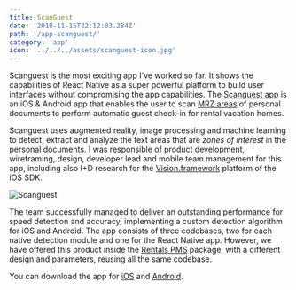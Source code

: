 ```yaml
---
title: ScanGuest
date: '2018-11-15T22:12:03.284Z'
path: '/app-scanguest/'
category: 'app'
icon: '../../../assets/scanguest-icon.jpg'
---
```


Scanguest is the most exciting app I've worked so far. It shows the capabilities of React Native as a super powerful platform to build user interfaces without compromising the app capabilities. The [Scanguest app](https://www.scanguest.com) is an iOS & Android app that enables the user to scan [MRZ areas](https://en.wikipedia.org/wiki/Machine-readable_passport) of personal documents to perform automatic guest check-in for rental vacation homes.

Scanguest uses augmented reality, image processing and machine learning to detect, extract and analyze the text areas that are _zones of interest_ in the personal documents. I was responsible of product development, wireframing, design, developer lead and mobile team management for this app, including also I+D research for the [Vision.framework](https://developer.apple.com/documentation/vision) platform of the iOS SDK.

![Scanguest](/scanguest.jpg)

The team successfully managed to deliver an outstanding performance for speed detection and accuracy, implementing a custom detection algorithm for iOS and Android. The app consists of three codebases, two for each native detection module and one for the React Native app. However, we have offered this product inside the [Rentals PMS](/rentalspms/) package, with a different design and parameters, reusing all the same codebase.

You can download the app for [iOS](https://itunes.apple.com/us/app/scanguest/id1417162118?ls=1&mt=8) and [Android](https://play.google.com/store/apps/details?id=com.apsl.partesrco).
